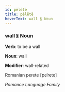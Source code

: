 ```yaml
---
id: pëlëtë
title: pëlëtë
hoverText: wall § Noun
---
```


### wall § Noun

**Verb**: to be a wall

**Noun**: wall

**Modifier**: wall-related

Romanian perete [peˈrete]

*Romance Language Family*